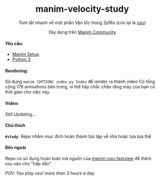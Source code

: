 <h1 align="center">manim-velocity-study</h1>
<p align="center">Tóm tắt nhanh về một phần Vận tốc trong 2p16s (còn lại là <a href="https://github.com/thanhgaming5550/manim-osu-fastview)">osu</a>)</p>
<p align="center">Xây dựng trên <a href="https://github.com/ManimCommunity/manim">Manim Community</a></p>

#### Yêu cầu: 

- [Manim Setup](https://docs.manim.community/en/stable/installation.html)
- [Python 3](https://www.python.org/)
	
#### Rendering:
Sử dụng `manim [OPTION] index.py Index` để render ra thành video
Có tổng cộng 179 animations bên trong, vì thế hãy chắc chắn rằng máy của bạn có thời gian cho việc này.

#### Video:

*Still Updating...*

#### Chú thích

**`#study`**: Repo nhằm mục đích hoàn thành bài tập về nhà hoặc tựa tựa thế

#### Bên ngoài

Repo có sử dụng hoàn toàn mã nguồn của [manim-osu-fastview](https://github.com/thanhgaming5550/manim-osu-fastview) để thêm osu vào cho "hấp dẫn"

*POV: You play osu! more than 3 hours a day*